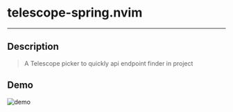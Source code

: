 # telescope-spring.nvim

---

## Description

> A Telescope picker to quickly api endpoint finder in project

## Demo

![demo](https://github.com/zerochae/telescope-spring.nvim/assets/84373490/2ec7c4d3-d91d-458d-a42d-06dbbff9d541)

